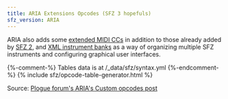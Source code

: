 ```yaml
---
title: ARIA Extensions Opcodes (SFZ 3 hopefuls)
sfz_version: ARIA
---
```

ARIA also adds some [extended MIDI CCs] in addition to those already added
by [SFZ 2], and [XML instrument banks] as a way of organizing multiple
SFZ instruments and configuring graphical user interfaces.

{%-comment-%} Tables data is at /_data/sfz/syntax.yml {%-endcomment-%}
{% include sfz/opcode-table-generator.html %}

Source: [Plogue forum's ARIA's Custom opcodes post]

[extended MIDI CCs]: /extensions/midi_ccs
[Plogue forum's ARIA's Custom opcodes post]: https://www.plogue.com/plgfrms/viewtopic.php?f=14&t=4389&sid=1499dd5d481dc9c02a51c57da3b11364
[SFZ 2]: /misc/sfz2
[XML instrument banks]: /extensions/aria/xml_instrument_bank
